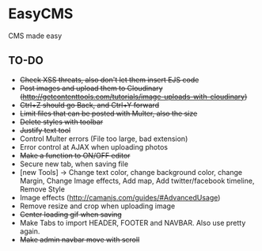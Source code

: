 # EasyCMS
CMS made easy

## TO-DO

 - ~~Check XSS threats, also don't let them insert EJS code~~
 - ~~Post images and upload them to Cloudinary (http://getcontenttools.com/tutorials/image-uploads-with-cloudinary)~~
 - ~~Ctrl+Z should go Back, and Ctrl+Y forward~~
 - ~~Limit files that can be posted with Multer, also the size~~
 - ~~Delete styles with toolbar~~
 - ~~Justify text tool~~
 - Control Multer errors (File too large, bad extension)
 - Error control at AJAX when uploading photos
 - ~~Make a function to ON/OFF editor~~
 - Secure new tab, when saving file
 - [new Tools] -> Change text color, change background color, change Margin, Change Image effects, Add map, Add twitter/facebook timeline, Remove Style
 - Image effects (http://camanjs.com/guides/#AdvancedUsage)
 - Remove resize and crop when uploading image
 - ~~Center loading gif when saving~~
 - Make Tabs to import HEADER, FOOTER and NAVBAR. Also use pretty again.
 - ~~Make admin navbar move with scroll~~
